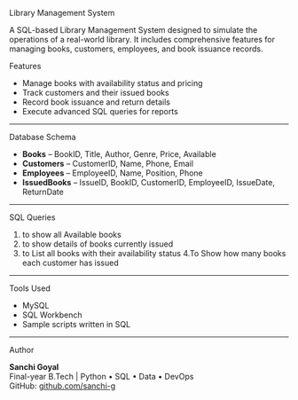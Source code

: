 Library Management System

A SQL-based Library Management System designed to simulate the operations of a real-world library. It includes comprehensive features for managing books, customers, employees, and book issuance records.

Features

- Manage books with availability status and pricing
- Track customers and their issued books
- Record book issuance and return details
- Execute advanced SQL queries for reports

---

 Database Schema

- **Books** – BookID, Title, Author, Genre, Price, Available
- **Customers** – CustomerID, Name, Phone, Email
- **Employees** – EmployeeID, Name, Position, Phone
- **IssuedBooks** – IssueID, BookID, CustomerID, EmployeeID, IssueDate, ReturnDate

---

SQL Queries


1. to show all Available books
2. to show details of books currently issued
3. to List all books with their availability status
4.To Show how many books each customer has issued

---

Tools Used

- MySQL
- SQL Workbench
- Sample scripts written in SQL

---

Author

**Sanchi Goyal**  
Final-year B.Tech | Python • SQL • Data • DevOps  
GitHub: [github.com/sanchi-g](https://github.com/sanchi-g)
